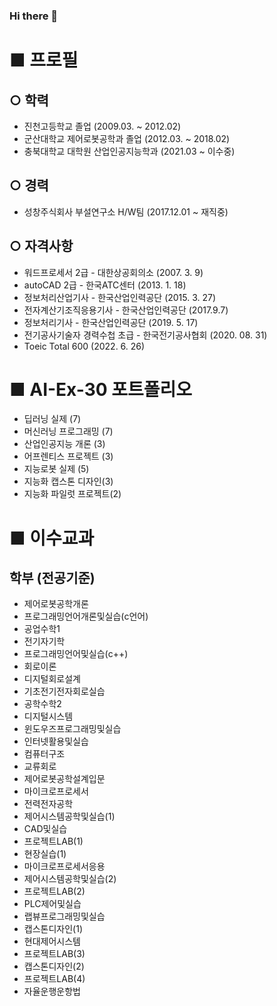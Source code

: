 ### Hi there 👋

# ■ 프로필

## ○ 학력

 - 진천고등학교 졸업 (2009.03. ~ 2012.02)
 - 군산대학교 제어로봇공학과 졸업 (2012.03. ~ 2018.02)
 - 충북대학교 대학원 산업인공지능학과 (2021.03 ~ 이수중)

## ○ 경력
 - 성창주식회사 부설연구소 H/W팀 (2017.12.01 ~ 재직중)

## ○ 자격사항
 - 워드프로세서 2급 - 대한상공회의소 (2007. 3. 9)
 - autoCAD 2급 - 한국ATC센터 (2013. 1. 18)
 - 정보처리산업기사 - 한국산업인력공단 (2015. 3. 27)
 - 전자계산기조직응용기사 - 한국산업인력공단 (2017.9.7)
 - 정보처리기사 - 한국산업인력공단 (2019. 5. 17)
 - 전기공사기술자 경력수첩 초급 - 한국전기공사협회 (2020. 08. 31)
 - Toeic Total 600 (2022. 6. 26)

# ■ AI-Ex-30 포트폴리오
 - 딥러닝 실제 (7)
 - 머신러닝 프로그래밍 (7)
 - 산업인공지능 개론 (3)
 - 어프렌티스 프로젝트 (3)
 - 지능로봇 실제 (5)
 - 지능화 캡스톤 디자인(3)
 - 지능화 파일럿 프로젝트(2)

# ■ 이수교과
## 학부 (전공기준)
 - 제어로봇공학개론
 - 프로그래밍언어개론및실습(c언어)
 - 공업수학1
 - 전기자기학
 - 프로그래밍언어및실습(c++)
 - 회로이론
 - 디지털회로설계
 - 기초전기전자회로실습
 - 공학수학2
 - 디지털시스템
 - 윈도우즈프로그래밍및실습
 - 인터넷활용및실습
 - 컴퓨터구조
 - 교류회로
 - 제어로봇공학설계입문
 - 마이크로프로세서
 - 전력전자공학
 - 제어시스템공학및실습(1)
 - CAD및실습
 - 프로젝트LAB(1)
 - 현장실습(1)
 - 마이크로프로세서응용
 - 제어시스템공학및실습(2)
 - 프로젝트LAB(2)
 - PLC제어및실습
 - 랩뷰프로그래밍및실습
 - 캡스톤디자인(1)
 - 현대제어시스템
 - 프로젝트LAB(3)
 - 캡스톤디자인(2)
 - 프로젝트LAB(4)
 - 자율운행운항법
 
 
<!--
**woosangjin/woosangjin** is a ✨ _special_ ✨ repository because its `README.md` (this file) appears on your GitHub profile.

Here are some ideas to get you started:

- 🔭 I’m currently working on ...
- 🌱 I’m currently learning ...
- 👯 I’m looking to collaborate on ...
- 🤔 I’m looking for help with ...
- 💬 Ask me about ...
- 📫 How to reach me: ...
- 😄 Pronouns: ...
- ⚡ Fun fact: ...
-->
